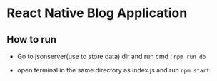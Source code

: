 
# React Native Blog Application

## How to run

* Go to jsonserver(use to store data) dir and run cmd : `npm run db`

* open terminal in the same directory as index.js and run `npm start`

